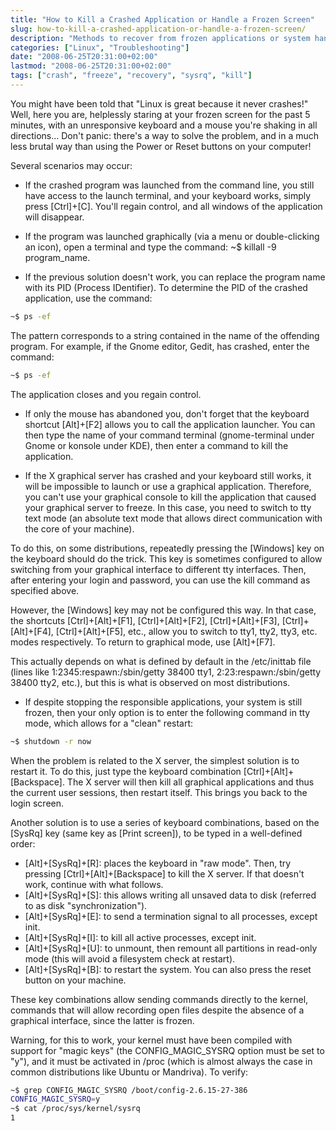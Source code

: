 ```yaml
---
title: "How to Kill a Crashed Application or Handle a Frozen Screen"
slug: how-to-kill-a-crashed-application-or-handle-a-frozen-screen/
description: "Methods to recover from frozen applications or system hangs in Linux without resorting to hard resets"
categories: ["Linux", "Troubleshooting"]
date: "2008-06-25T20:31:00+02:00"
lastmod: "2008-06-25T20:31:00+02:00"
tags: ["crash", "freeze", "recovery", "sysrq", "kill"]
---
```


You might have been told that "Linux is great because it never crashes!" Well, here you are, helplessly staring at your frozen screen for the past 5 minutes, with an unresponsive keyboard and a mouse you're shaking in all directions... Don't panic: there's a way to solve the problem, and in a much less brutal way than using the Power or Reset buttons on your computer!

Several scenarios may occur:

* If the crashed program was launched from the command line, you still have access to the launch terminal, and your keyboard works, simply press [Ctrl]+[C]. You'll regain control, and all windows of the application will disappear.

* If the program was launched graphically (via a menu or double-clicking an icon), open a terminal and type the command: ~$ killall -9 program_name.

* If the previous solution doesn't work, you can replace the program name with its PID (Process IDentifier). To determine the PID of the crashed application, use the command:

```bash
~$ ps -ef 
```

The pattern corresponds to a string contained in the name of the offending program. For example, if the Gnome editor, Gedit, has crashed, enter the command:

```bash
~$ ps -ef 
```

The application closes and you regain control.

* If only the mouse has abandoned you, don't forget that the keyboard shortcut [Alt]+[F2] allows you to call the application launcher. You can then type the name of your command terminal (gnome-terminal under Gnome or konsole under KDE), then enter a command to kill the application.

* If the X graphical server has crashed and your keyboard still works, it will be impossible to launch or use a graphical application. Therefore, you can't use your graphical console to kill the application that caused your graphical server to freeze. In this case, you need to switch to tty text mode (an absolute text mode that allows direct communication with the core of your machine).

To do this, on some distributions, repeatedly pressing the [Windows] key on the keyboard should do the trick. This key is sometimes configured to allow switching from your graphical interface to different tty interfaces. Then, after entering your login and password, you can use the kill command as specified above.

However, the [Windows] key may not be configured this way. In that case, the shortcuts [Ctrl]+[Alt]+[F1], [Ctrl]+[Alt]+[F2], [Ctrl]+[Alt]+[F3], [Ctrl]+[Alt]+[F4], [Ctrl]+[Alt]+[F5], etc., allow you to switch to tty1, tty2, tty3, etc. modes respectively. To return to graphical mode, use [Alt]+[F7].

This actually depends on what is defined by default in the /etc/inittab file (lines like 1:2345:respawn:/sbin/getty 38400 tty1, 2:23:respawn:/sbin/getty 38400 tty2, etc.), but this is what is observed on most distributions.

* If despite stopping the responsible applications, your system is still frozen, then your only option is to enter the following command in tty mode, which allows for a "clean" restart:

```bash
~$ shutdown -r now
```

When the problem is related to the X server, the simplest solution is to restart it. To do this, just type the keyboard combination [Ctrl]+[Alt]+[Backspace]. The X server will then kill all graphical applications and thus the current user sessions, then restart itself. This brings you back to the login screen.

Another solution is to use a series of keyboard combinations, based on the [SysRq] key (same key as [Print screen]), to be typed in a well-defined order:

* [Alt]+[SysRq]+[R]: places the keyboard in "raw mode". Then, try pressing [Ctrl]+[Alt]+[Backspace] to kill the X server. If that doesn't work, continue with what follows.
* [Alt]+[SysRq]+[S]: this allows writing all unsaved data to disk (referred to as disk "synchronization").
* [Alt]+[SysRq]+[E]: to send a termination signal to all processes, except init.
* [Alt]+[SysRq]+[I]: to kill all active processes, except init.
* [Alt]+[SysRq]+[U]: to unmount, then remount all partitions in read-only mode (this will avoid a filesystem check at restart).
* [Alt]+[SysRq]+[B]: to restart the system. You can also press the reset button on your machine.

These key combinations allow sending commands directly to the kernel, commands that will allow recording open files despite the absence of a graphical interface, since the latter is frozen.

Warning, for this to work, your kernel must have been compiled with support for "magic keys" (the CONFIG_MAGIC_SYSRQ option must be set to "y"), and it must be activated in /proc (which is almost always the case in common distributions like Ubuntu or Mandriva). To verify:

```bash
~$ grep CONFIG_MAGIC_SYSRQ /boot/config-2.6.15-27-386
CONFIG_MAGIC_SYSRQ=y
~$ cat /proc/sys/kernel/sysrq
1
```
